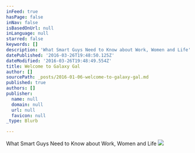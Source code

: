 ```yaml
---
inFeed: true
hasPage: false
inNav: false
isBasedOnUrl: null
inLanguage: null
starred: false
keywords: []
description: 'What Smart Guys Need to Know about Work, Women and Life'
datePublished: '2016-03-26T19:48:50.125Z'
dateModified: '2016-03-26T19:48:49.554Z'
title: Welcome to Galaxy Gal
author: []
sourcePath: _posts/2016-01-06-welcome-to-galaxy-gal.md
published: true
authors: []
publisher:
  name: null
  domain: null
  url: null
  favicon: null
_type: Blurb

---
```

What Smart Guys Need to Know about Work, Women and Life
![](https://the-grid-user-content.s3-us-west-2.amazonaws.com/b7fe8e1e-23fa-4872-80c3-c68a006dc617.jpg)
